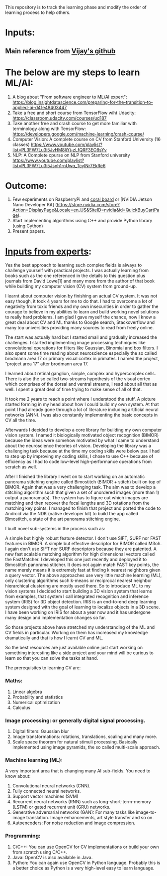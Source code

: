This repository is to track the learning phase and modify the order of learning process to help others.

# Inputs:
## Main reference from [Vijay's github](https://github.com/vijayDL/DL-playground)

The below are my steps to learn ML/AI:
======================================
1) A blog about "From software engineer to ML/AI expert":
https://blog.insightdatascience.com/preparing-for-the-transition-to-applied-ai-d41e48403447
2) Take a free and short course from TensorFlow wiht Udacity:
https://classroom.udacity.com/courses/ud187
3) Take another free and crash course to get more familiar with terminology along with TensorFlow: 
https://developers.google.com/machine-learning/crash-course/ 
4) Computer Vision: A complete course on CV from Stanford University (16 classes)
https://www.youtube.com/playlist?list=PL3FW7Lu3i5JvHM8ljYj-zLfQRF3EO8sYv
5) NLP: A Complete cpurse on NLP from Stanford university
https://www.youtube.com/playlist?list=PL3FW7Lu3i5Jsnh1rnUwq_TcylNr7EkRe6

Outcome:
=======
1) Few experiments on RaspberryPi and [coral board](https://coral.withgoogle.com/products/dev-board) or [NVIDIA Jetson Nano Developer Kit] (https://store.nvidia.com/store?Action=DisplayPage&Locale=en_US&SiteID=nvidia&id=QuickBuyCartPage).
2) Start implementing algorithms using C++ and provide Python library (using Cython)
3) Present papers.


# [Inputs from experts](https://www.quora.com/What-are-the-best-resources-for-learning-computer-vision-for-someone-with-a-background-in-probability-and-linear-algebra-and-a-little-bit-in-machine-learning-The-book-%E2%80%9CComputer-Vision-Algorithms-and-Applications%E2%80%9D-is-not-very-beginner-friendly):

Yes the best approach to learning such complex fields is always to challenge yourself with practical projects. I was actually learning from books such as the one referenced in the details to this question plus journals from David Lowe[1] and many more from the author of that book while building my computer vision (CV) system from ground-up.

I learnt about computer vision by finishing an actual CV system. It was not easy though, it took 4 years for me to do that. I had to overcome a lot of negativity from toxic friends and my own insecurities in order to gather the courage to believe in my abilities to learn and build working novel solutions to really hard problems. I am glad I gave myself the chance, now I know a great deal about CV and ML thanks to Google search, Stackoverflow and many top universities providing many sources to read from freely online.

The start was actually hard but I started small and gradually increased the challenges. I started implementing image processing techniques like convolutional operations for filters like Gaussian, Binomial and box filters. I also spent some time reading about neuroscience especially the so called brodmann area 17 or primary visual cortex in primates. I named the project, “project area 17” after brodmann area 17.

I learned about retinal ganglion, simple, complex and hypercomplex cells. There is also the so called two-streams hypothesis of the visual cortex which comprises of the dorsal and ventral streams, I read about all that as well. I spent a great deal of time trying to make sense of all of that.

It took me 2 years to reach a point where I understood the stuff. A picture started forming in my head about how I could build my own system. At that point I had already gone through a lot of literature including artificial neural networks (ANN). I was also constantly implementing the basic concepts in CV all the time.

Afterwards I decided to develop a core library for building my own computer vision system. I named it biologically motivated object recognition (BIMOR) because the ideas were somehow motivated by what I came to understand about the neuroscience theories of vision. Developing the library was a challenging task because at the time my coding skills were below par. I had to step up by improving my coding skills, I chose to use C++ because of efficiency as I had to code low-level high-performance operations from scratch as well.

After I finished the library I went on to start working on an automatic panorama stitching engine called Bimostitch (BIMOR + stitch) built on top of BIMOR. Again that was a very challenging task. The aim was to develop a stitching algorithm such that given a set of unordered images (more than 1) output a panorama(s). The system has to figure out which images are matching and then recover the focal lengths and 3D rotations from the matching key points. I managed to finish that project and ported the code to Android via the NDK (native developer kit) to build the app called Bimostitch, a state of the art panorama stitching engine.

I built novel sub-systems in the process such as:

A simple but highly robust feature detector. I don't use SIFT, SURF nor FAST features in BIMOR.
A simple but effective descriptor for BIMOR called M3oh. I again don't use SIFT nor SURF descriptors because they are patented.
A new fast scalable matching algorithm for high dimensional vectors called the FastMatcher. I developed this one just recently and deployed it to Bimostitch panorama stitcher. It does not again match FAST key points, the name merely means it is extremely fast at finding k nearest neighbors given a query vector.
The above approaches use very little machine learning (ML), only clustering algorithms such k-means or reciprocal nearest neighbor hierarchical clustering are mostly used there. So to introduce ML to my vision systems I decided to start building a 3D vision system that learns from examples, that system I call integrated recognition and inference system (IRIS) for 3D object detection. IRIS is an end-to-end deep learning system designed with the goal of learning to localize objects in a 3D scene. I have been working on IRIS for about a year now and it has undergone many design and implementation changes so far.

So those projects above have stretched my understanding of the ML and CV fields in particular. Working on them has increased my knowledge dramatically and that is how I learnt CV and ML.

So the best resources are just available online just start working on something interesting like a side project and your mind will be curious to learn so that you can solve the tasks at hand.

The prerequisites to learning CV are:

### Maths:
1. Linear algebra
2. Probability and statistics
3. Numerical optimization
4. Calculus

### Image processing: or generally digital signal processing.
1. Digital filters: Gaussian blur
2. Image transformations: rotations, translations, scaling and many more.
3. Scale space theorem for natural stimuli processing. Basically implemented using image pyramids, the so called multi-scale approach.

### Machine learning (ML): 
A very important area that is changing many AI sub-fields. You need to know about:
1. Convolutional neural networks (CNN).
2. Fully connected neural networks.
3. Support vector machines (SVM)
4. Recurrent neural networks (RNN) such as long-short-term-memory (LSTM) or gated recurrent unit (GRU) networks.
5. Generative adversarial networks (GAN): For many tasks like image-to-image translation. Image enhancements, art style transfer and so on.
6. Autoencoders: For noise reduction and image compression.

### Programming:
1. C/C++: You can use OpenCV for CV implementations or build your own from scratch using C/C++.
2. Java: OpenCV is also available in Java.
3. Python: You can again use OpenCV in Python language. Probably this is a better choice as Python is a very high-level easy to learn language.
